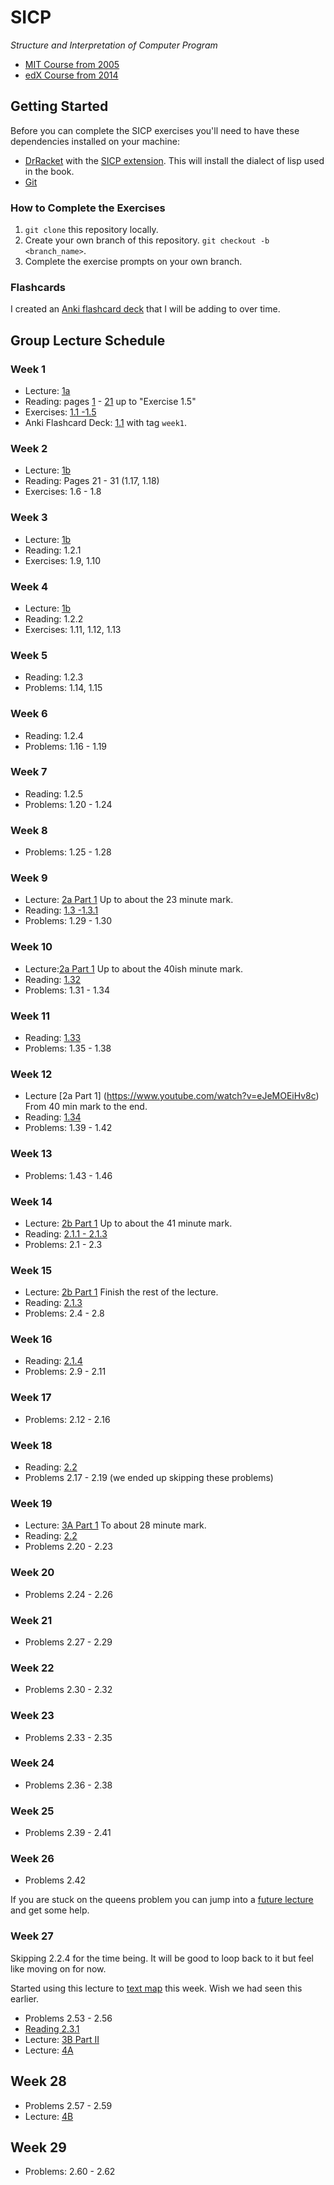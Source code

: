 # SICP
*Structure and Interpretation of Computer Program*

* [MIT Course from 2005](https://ocw.mit.edu/courses/electrical-engineering-and-computer-science/6-001-structure-and-interpretation-of-computer-programs-spring-2005/)
* [edX Course from 2014](https://edge.edx.org/courses/uc-berkeley/cs61as-1x/SICP/about)

## Getting Started

Before you can complete the SICP exercises you'll need to have these dependencies installed on your machine:

* [DrRacket](https://racket-lang.org/) with the [SICP extension](https://docs.racket-lang.org/sicp-manual/Installation.html). This will install the dialect of lisp used in the book.
* [Git](https://git-scm.com/)

### How to Complete the Exercises

1. `git clone` this repository locally.
2. Create your own branch of this repository. `git checkout -b <branch_name>`.
3. Complete the exercise prompts on your own branch.

### Flashcards

I created an [Anki flashcard deck](https://ankiweb.net/shared/info/1088398983) that I will be adding to over time.

## Group Lecture Schedule

### Week 1

* Lecture: [1a](youtube.com/watch?time_continue=1688&v=2Op3QLzMgSY)
* Reading: pages [1](https://mitpress.mit.edu/sites/default/files/sicp/full-text/book/book.html) - [21](https://mitpress.mit.edu/sites/default/files/sicp/full-text/book/book-Z-H-10.html#%_sec_1.1.6) up to "Exercise 1.5"
* Exercises: [1.1 -1.5](https://mitpress.mit.edu/sites/default/files/sicp/full-text/book/book-Z-H-4.html#%_toc_%_sec_1.1.6)
* Anki Flashcard Deck: [1.1](https://ankiweb.net/shared/info/1088398983) with tag `week1`.

### Week 2

* Lecture: [1b](https://www.youtube.com/watch?v=dlbMuv-jix8)
* Reading: Pages 21 - 31 (1.17, 1.18)
* Exercises: 1.6 - 1.8

### Week 3

* Lecture: [1b](https://www.youtube.com/watch?v=dlbMuv-jix8)
* Reading: 1.2.1
* Exercises: 1.9, 1.10


### Week 4

* Lecture: [1b](https://www.youtube.com/watch?v=dlbMuv-jix8)
* Reading: 1.2.2
* Exercises: 1.11, 1.12, 1.13

### Week 5

* Reading: 1.2.3
* Problems: 1.14, 1.15

### Week 6

* Reading: 1.2.4
* Problems: 1.16 - 1.19

### Week 7

* Reading: 1.2.5
* Problems: 1.20 - 1.24

### Week 8

* Problems: 1.25 - 1.28

### Week 9

* Lecture: [2a Part 1](https://www.youtube.com/watch?v=eJeMOEiHv8c) Up to about the 23 minute mark.
* Reading: [1.3 -1.3.1](http://sarabander.github.io/sicp/html/1_002e3.xhtml#g_t1_002e3)
* Problems: 1.29 - 1.30


### Week 10

* Lecture:[2a Part 1](https://www.youtube.com/watch?v=eJeMOEiHv8c) Up to about the 40ish minute mark.
* Reading: [1.32](http://sarabander.github.io/sicp/html/1_002e3.xhtml#g_t1_002e3_002e2)
* Problems: 1.31 - 1.34


### Week 11

* Reading: [1.33](https://mitpress.mit.edu/sites/default/files/sicp/full-text/book/book-Z-H-4.html#%_toc_%_sec_1.3.3)
* Problems: 1.35 - 1.38

### Week 12
* Lecture [2a Part 1] (https://www.youtube.com/watch?v=eJeMOEiHv8c) From 40 min mark to the end.
* Reading: [1.34](http://sarabander.github.io/sicp/html/1_002e3.xhtml#g_t1_002e3_002e4)
* Problems: 1.39 - 1.42

### Week 13
* Problems: 1.43 - 1.46


### Week 14
* Lecture: [2b Part 1](https://www.youtube.com/watch?v=ymsbTVLbyN4) Up to about the 41 minute mark.
* Reading: [2.1.1 - 2.1.3](https://mitpress.mit.edu/sites/default/files/sicp/full-text/book/book-Z-H-4.html#%_toc_%_sec_2.1)
* Problems: 2.1 - 2.3

### Week 15
* Lecture: [2b Part 1](https://www.youtube.com/watch?v=ymsbTVLbyN4) Finish the rest of the lecture.
* Reading: [2.1.3](http://sarabander.github.io/sicp/html/2_002e1.xhtml#g_t2_002e1_002e4)
* Problems: 2.4 - 2.8

### Week 16
* Reading: [2.1.4](http://sarabander.github.io/sicp/html/2_002e1.xhtml#g_t2_002e1_002e4)
* Problems: 2.9 - 2.11

### Week 17
* Problems: 2.12 - 2.16

### Week 18
* Reading: [2.2](https://mitpress.mit.edu/sites/default/files/sicp/full-text/book/book-Z-H-15.html#%_sec_2.2)
* Problems 2.17 - 2.19 (we ended up skipping these problems)

### Week 19
* Lecture: [3A Part 1](https://www.youtube.com/watch?v=2QgZVYI3tDs) To about 28 minute mark.
* Reading: [2.2](https://mitpress.mit.edu/sites/default/files/sicp/full-text/book/book-Z-H-15.html#%_sec_2.2)
* Problems 2.20 - 2.23

### Week 20
* Problems 2.24 - 2.26

### Week 21
* Problems 2.27 - 2.29

### Week 22
* Problems 2.30 - 2.32

### Week 23
* Problems 2.33 - 2.35

### Week 24
* Problems 2.36 - 2.38

### Week 25
* Problems 2.39 - 2.41

### Week 26
* Problems 2.42

If you are stuck on the queens problem you can jump into a [future lecture](https://www.youtube.com/watch?v=skd-nyVyzBQ) and get some help.

### Week 27
Skipping 2.2.4 for the time being. It will be good to loop back to it but feel like moving on for now.

Started using this lecture to [text map](http://community.schemewiki.org/?sicp-text-to-video-map) this week. Wish we had seen this earlier.
* Problems 2.53 - 2.56
* [Reading 2.3.1](https://mitpress.mit.edu/sites/default/files/sicp/full-text/book/book-Z-H-4.html#%_toc_%_sec_2.3)
* Lecture: [3B Part II](https://www.youtube.com/watch?v=X21cKVtGvYk)
* Lecture: [4A](https://www.youtube.com/watch?v=amf5lTZ0UTc)

## Week 28
* Problems 2.57 - 2.59
* Lecture: [4B](https://www.youtube.com/watch?v=X21cKVtGvYk)

## Week 29
* Problems: 2.60 - 2.62
